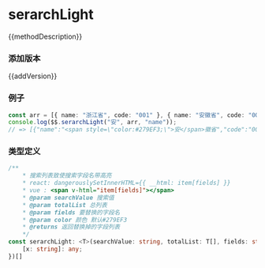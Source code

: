 <script setup lang="ts">
    /** 方法描述 */
const methodDescription="搜索列表致使搜索字段名带高亮，react中需配合dangerouslySetInnerHTML属性一起使用,vue请使用v-html渲染该字段"
/** 添加版本 */
const addVersion="1.0.0"

</script>

# serarchLight

{{methodDescription}}

### 添加版本

{{addVersion}}

### 例子

```typescript
const arr = [{ name: "浙江省", code: "001" }, { name: "安徽省", code: "002" }, { name: "黑龙江", code: "003" }]
console.log($$.serarchLight("安", arr, "name"));
// => [{"name":"<span style=\"color:#279EF3;\">安</span>徽省","code":"002"}]
```

### 类型定义

```typescript
/**
    * 搜索列表致使搜索字段名带高亮
    * react: dangerouslySetInnerHTML={{ __html: item[fields] }}
    * vue : <span v-html="item[fields]"></span>
    * @param searchValue 搜索值
    * @param totalList 总列表
    * @param fields 要替换的字段名
    * @param color 颜色 默认#279EF3
    * @returns 返回替换掉的字段列表
    */
const serarchLight: <T>(searchValue: string, totalList: T[], fields: string, color?: string) => (T & {
    [x: string]: any;
})[]
```
